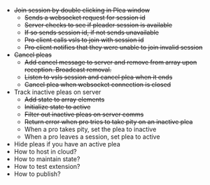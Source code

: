 - ~~Join session by double clicking in Plea window~~
  - ~~Sends a websocket request for session id~~
  - ~~Server checks to see if pleader session is available~~
  - ~~If so sends session id, if not sends unavailable~~
  - ~~Pro client calls vsls to join with session id~~
  - ~~Pro client notifies that they were unable to join invalid session~~
- ~~Cancel pleas~~
  - ~~Add cancel message to server and remove from array upon reception. Broadcast removal.~~
  - ~~Listen to vsls session and cancel plea when it ends~~
  - ~~Cancel plea when websocket connection is closed~~
- Track inactive pleas on server
  - ~~Add state to array elements~~
  - ~~Initialize state to active~~
  - ~~Filter out inactive pleas on server comms~~
  - ~~Return error when pro tries to take pity on an inactive plea~~
  - When a pro takes pity, set the plea to inactive
  - When a pro leaves a session, set plea to active
- Hide pleas if you have an active plea
- How to host in cloud?
- How to maintain state?
- How to test extension?
- How to publish?
